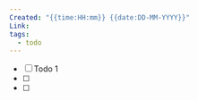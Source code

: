 ```yaml
---
Created: "{{time:HH:mm}} {{date:DD-MM-YYYY}}"
Link: 
tags:
  - todo
---
```



- [ ] Todo 1
- [ ]  
- [ ]  



